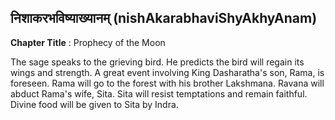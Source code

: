 ## निशाकरभविष्याख्यानम् (nishAkarabhaviShyAkhyAnam)
**Chapter Title** : Prophecy of the Moon

The sage speaks to the grieving bird. He predicts the bird will regain its wings and strength. A great event involving King Dasharatha's son, Rama, is foreseen. Rama will go to the forest with his brother Lakshmana. Ravana will abduct Rama's wife, Sita. Sita will resist temptations and remain faithful. Divine food will be given to Sita by Indra.